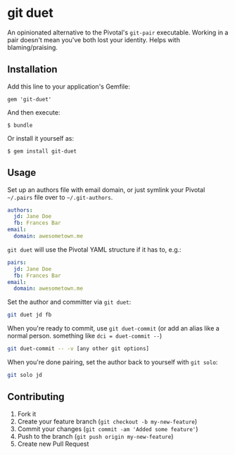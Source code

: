 # git duet

An opinionated alternative to the Pivotal's `git-pair` executable.
Working in a pair doesn't mean you've both lost your identity.
Helps with blaming/praising.

## Installation

Add this line to your application's Gemfile:

    gem 'git-duet'

And then execute:

    $ bundle

Or install it yourself as:

    $ gem install git-duet

## Usage

Set up an authors file with email domain, or just symlink your Pivotal
`~/.pairs` file over to `~/.git-authors`.

`````yaml
authors:
  jd: Jane Doe
  fb: Frances Bar
email:
  domain: awesometown.me
`````

`git duet` will use the Pivotal YAML structure if it has to, e.g.:

`````yaml
pairs:
  jd: Jane Doe
  fb: Frances Bar
email:
  domain: awesometown.me
`````

Set the author and committer via `git duet`:

`````bash
git duet jd fb
`````

When you're ready to commit, use `git duet-commit` (or add an alias like
a normal person.  something like `dci = duet-commit --`)

`````bash
git duet-commit -- -v [any other git options]
`````

When you're done pairing, set the author back to yourself with `git solo`:

`````bash
git solo jd
`````

## Contributing

1. Fork it
2. Create your feature branch (`git checkout -b my-new-feature`)
3. Commit your changes (`git commit -am 'Added some feature'`)
4. Push to the branch (`git push origin my-new-feature`)
5. Create new Pull Request

